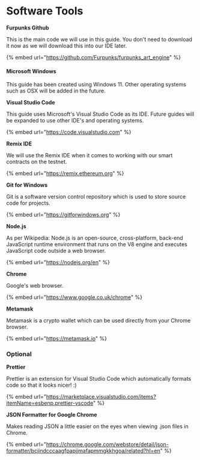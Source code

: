 # Software Tools

**Furpunks Github**

This is the main code we will use in this guide. You don't need to download it now as we will download this into our IDE later.

{% embed url="https://github.com/Furpunks/furpunks_art_engine" %}

#### Microsoft Windows

This guide has been created using Windows 11. Other operating systems such as OSX will be added in the future.



**Visual Studio Code**

This guide uses Microsoft's Visual Studio Code as its IDE. Future guides will be expanded to use other IDE's and operating systems.

{% embed url="https://code.visualstudio.com" %}

**Remix IDE**

We will use the Remix IDE when it comes to working with our smart contracts on the testnet.

{% embed url="https://remix.ethereum.org" %}

**Git for Windows**

Git is a software version control repository which is used to store source code for projects.&#x20;

{% embed url="https://gitforwindows.org" %}

**Node.js**&#x20;

As per Wikipedia: Node.js is an open-source, cross-platform, back-end JavaScript runtime environment that runs on the V8 engine and executes JavaScript code outside a web browser.

{% embed url="https://nodejs.org/en" %}

**Chrome**

Google's web browser.

{% embed url="https://www.google.co.uk/chrome" %}

**Metamask**

Metamask is a crypto wallet which can be used directly from your Chrome browser.

{% embed url="https://metamask.io" %}

### **Optional**



**Prettier**

Prettier is an extension for Visual Studio Code which automatically formats code so that it looks nicer! :)

{% embed url="https://marketplace.visualstudio.com/items?itemName=esbenp.prettier-vscode" %}

&#x20;

**JSON Formatter for Google Chrome**&#x20;

Makes reading JSON a little easier on the eyes when viewing .json files in Chrome.

{% embed url="https://chrome.google.com/webstore/detail/json-formatter/bcjindcccaagfpapjjmafapmmgkkhgoa/related?hl=en" %}
